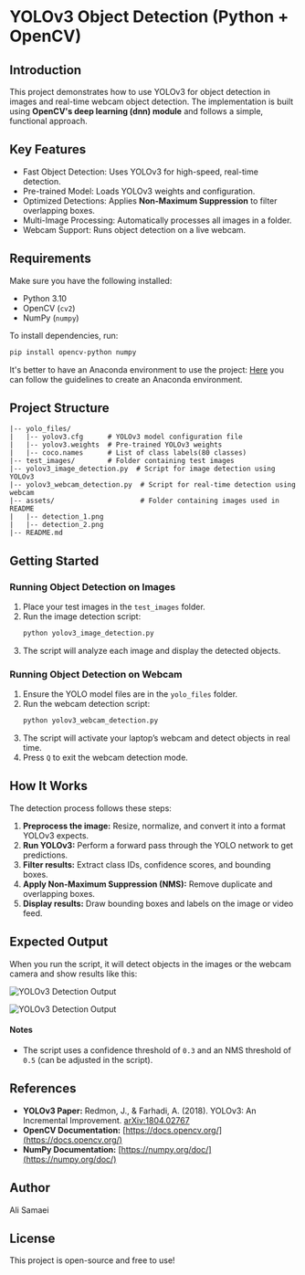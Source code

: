 # YOLOv3 Object Detection (Python + OpenCV)

## Introduction

This project demonstrates how to use YOLOv3 for object detection in images and real-time webcam object detection. The implementation is built using **OpenCV's deep learning (dnn) module** and follows a simple, functional approach.

## Key Features

- Fast Object Detection: Uses YOLOv3 for high-speed, real-time detection.
- Pre-trained Model: Loads YOLOv3 weights and configuration.
- Optimized Detections: Applies **Non-Maximum Suppression** to filter overlapping boxes.
- Multi-Image Processing: Automatically processes all images in a folder.
- Webcam Support: Runs object detection on a live webcam.


## Requirements

Make sure you have the following installed:

- Python 3.10
- OpenCV (`cv2`)
- NumPy (`numpy`)

To install dependencies, run:

```bash
pip install opencv-python numpy
```

It's better to have an Anaconda environment to use the project:
[Here](https://docs.anaconda.com/navigator/tutorials/manage-environments/)  you can follow the guidelines to create an Anaconda environment. 

## Project Structure

```
|-- yolo_files/
|   |-- yolov3.cfg      # YOLOv3 model configuration file
|   |-- yolov3.weights  # Pre-trained YOLOv3 weights
|   |-- coco.names      # List of class labels(80 classes)
|-- test_images/        # Folder containing test images
|-- yolov3_image_detection.py  # Script for image detection using YOLOv3
|-- yolov3_webcam_detection.py  # Script for real-time detection using webcam
|-- assets/                     # Folder containing images used in README 
|   |-- detection_1.png 
|   |-- detection_2.png 
|-- README.md           
```

## Getting Started

### Running Object Detection on Images
1. Place your test images in the `test_images` folder.
2. Run the image detection script:
   ```bash
   python yolov3_image_detection.py
   ```
3. The script will analyze each image and display the detected objects.

### Running Object Detection on Webcam
1. Ensure the YOLO model files are in the `yolo_files` folder.
2. Run the webcam detection script:
   ```bash
   python yolov3_webcam_detection.py
   ```
3. The script will activate your laptop’s webcam and detect objects in real time.
4. Press `Q` to exit the webcam detection mode.


## How It Works

The detection process follows these steps:
1. **Preprocess the image:** Resize, normalize, and convert it into a format YOLOv3 expects.
2. **Run YOLOv3:** Perform a forward pass through the YOLO network to get predictions.
3. **Filter results:** Extract class IDs, confidence scores, and bounding boxes.
4. **Apply Non-Maximum Suppression (NMS):** Remove duplicate and overlapping boxes.
5. **Display results:** Draw bounding boxes and labels on the image or video feed.


## Expected Output

When you run the script, it will detect objects in the images or the webcam camera and show results like this:


![YOLOv3 Detection Output](detection_1.png)

![YOLOv3 Detection Output](detection_2.png)


#### Notes

- The script uses a confidence threshold of `0.3` and an NMS threshold of `0.5` (can be adjusted in the script).

## References

- **YOLOv3 Paper:** Redmon, J., & Farhadi, A. (2018). YOLOv3: An Incremental Improvement. [arXiv:1804.02767](https://arxiv.org/abs/1804.02767)
- **OpenCV Documentation:** [https://docs.opencv.org/](https://docs.opencv.org/)
- **NumPy Documentation:** [https://numpy.org/doc/](https://numpy.org/doc/)

## Author

Ali Samaei

## License

This project is open-source and free to use!


